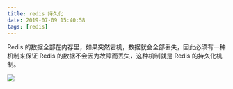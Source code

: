 ```yaml
---
title: redis 持久化
date: 2019-07-09 15:40:58
tags: [redis]
---
```


Redis 的数据全部在内存里，如果突然宕机，数据就会全部丢失，因此必须有一种机制来保证 Redis 的数据不会因为故障而丢失，这种机制就是 Redis 的持久化机制。
<escape><!-- more --></escape>

![](/images/redis-datapersistence/overview.png)